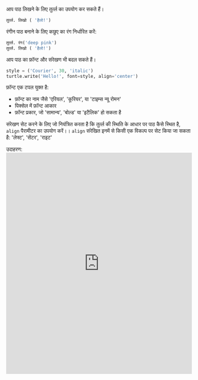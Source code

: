 आप पाठ लिखने के लिए तुर्त्ल का उपयोग कर सकते हैं।

```python
तुर्त्ल. लिखो ( 'हैलो!')
```

रंगीन पाठ बनाने के लिए कछुए का रंग निर्धारित करें:

```python
तुर्त्ल. रंग('deep pink')
तुर्त्ल. लिखो ( 'हैलो!')
```

आप पाठ का फ़ॉन्ट और संरेखण भी बदल सकते हैं।

```python
style = ('Courier', 30, 'italic')
turtle.write('Hello!', font=style, align='center')
```

फ़ॉन्ट एक टपल युक्त है:

+ फ़ॉन्ट का नाम जैसे 'एरियल', 'कूरियर', या 'टाइम्स न्यू रोमन'
+ पिक्सेल में फ़ॉन्ट आकार
+ फ़ॉन्ट प्रकार, जो 'सामान्य', 'बोल्ड' या 'इटैलिक' हो सकता है

संरेखण सेट करने के लिए जो नियंत्रित करता है कि तुर्त्ल की स्थिति के आधार पर पाठ कैसे स्थित है, `align` पैरामीटर का उपयोग करें।। `align` संरेखित इनमें से किसी एक विकल्प पर सेट किया जा सकता है: 'लेफ्ट', 'सेंटर', 'राइट'

उदाहरण: <iframe src="https://trinket.io/embed/python/52378ec006?start=result" width="100%" height="600" frameborder="0" marginwidth="0" marginheight="0" allowfullscreen mark="crwd-mark"></iframe>